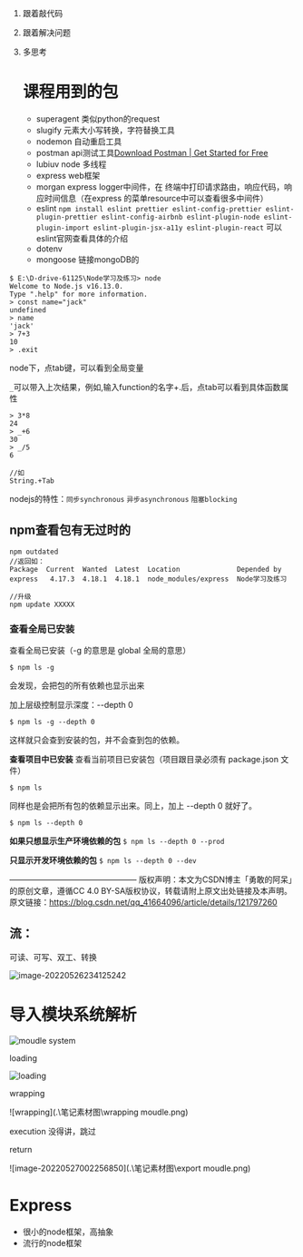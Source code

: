 1. 跟着敲代码

2. 跟着解决问题

3. 多思考

   

   # 课程用到的包

   * superagent   类似python的request
   * slugify           元素大小写转换，字符替换工具
   * nodemon      自动重启工具
   * postman       api测试工具[Download Postman | Get Started for Free](https://www.postman.com/downloads/)
   * lubiuv           node 多线程 
   * express        web框架
   * morgan        express logger中间件，在 终端中打印请求路由，响应代码，响应时间信息（在express 的菜单resource中可以查看很多中间件）
   * eslint         `npm install eslint prettier eslint-config-prettier eslint-plugin-prettier eslint-config-airbnb eslint-plugin-node eslint-plugin-import eslint-plugin-jsx-a11y eslint-plugin-react` 可以eslint官网查看具体的介绍
   * dotenv
   * mongoose    链接mongoDB的

```shell
$ E:\D-drive-61125\Node学习及练习> node
Welcome to Node.js v16.13.0.
Type ".help" for more information.
> const name="jack"
undefined
> name
'jack'
> 7+3
10
> .exit
```

node下，点tab键，可以看到全局变量

`_`可以带入上次结果，例如,输入function的名字+.后，点tab可以看到具体函数属性

```shell
> 3*8
24
> _+6
30
> _/5
6

//如
String.+Tab
```

nodejs的特性：`同步synchronous`     `异步asynchronous`  `阻塞blocking`

## npm查看包有无过时的

```shell
npm outdated
//返回如：
Package  Current  Wanted  Latest  Location              Depended by
express   4.17.3  4.18.1  4.18.1  node_modules/express  Node学习及练习

//升级
npm update XXXXX
```

### **查看全局已安装**
查看全局已安装（-g 的意思是 global 全局的意思）

```$ npm ls -g```

会发现，会把包的所有依赖也显示出来

加上层级控制显示深度：--depth 0

`$ npm ls -g --depth 0`

这样就只会查到安装的包，并不会查到包的依赖。

**查看项目中已安装**
查看当前项目已安装包（项目跟目录必须有 package.json 文件）

`$ npm ls`

同样也是会把所有包的依赖显示出来。同上，加上 --depth 0 就好了。

`$ npm ls --depth 0`

**如果只想显示生产环境依赖的包**
`$ npm ls --depth 0 --prod`

**只显示开发环境依赖的包**
`$ npm ls --depth 0 --dev`

————————————————
版权声明：本文为CSDN博主「勇敢的阿呆」的原创文章，遵循CC 4.0 BY-SA版权协议，转载请附上原文出处链接及本声明。
原文链接：https://blog.csdn.net/qq_41664096/article/details/121797260



## 流：

可读、可写、双工、转换

![image-20220526234125242](.\笔记素材图\4stream.png)

# 导入模块系统解析

![moudle system](.\笔记素材图\module-system.png)

loading

![loading](.\笔记素材图\loadingmoudle.png)

wrapping

![wrapping](.\笔记素材图\wrapping moudle.png)

execution 没得讲，跳过

return

![image-20220527002256850](.\笔记素材图\export moudle.png)

# Express

* 很小的node框架，高抽象
* 流行的node框架
